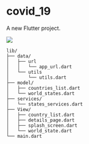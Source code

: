 # covid_19

A new Flutter project.



<img src="screenshot/appdemo.gif">

  

```
lib/
├── data/
│   ├── url
│   │   └── app_url.dart
│   └── utils
│       └── utils.dart
├── model/
│   ├── countries_list.dart
│   └── world_states.dart
├── services/
│   └── states_services.dart
├── View/
│   ├── country_list.dart
│   ├── details_page.dart
│   ├── splash_screen.dart
│   └── world_state.dart
└── main.dart
```
